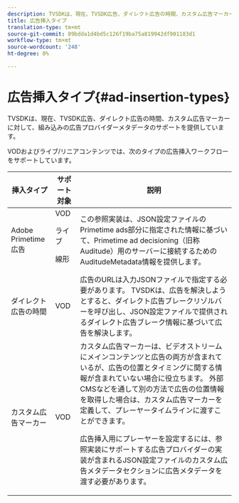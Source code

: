 ```yaml
---
description: TVSDKは、現在、TVSDK広告、ダイレクト広告の時間、カスタム広告マーカーに対して、組み込みの広告プロバイダーメタデータのサポートを提供しています。
title: 広告挿入タイプ
translation-type: tm+mt
source-git-commit: 89bdda1d4bd5c126f19ba75a819942df901183d1
workflow-type: tm+mt
source-wordcount: '248'
ht-degree: 0%

---
```



# 広告挿入タイプ{#ad-insertion-types}

TVSDKは、現在、TVSDK広告、ダイレクト広告の時間、カスタム広告マーカーに対して、組み込みの広告プロバイダーメタデータのサポートを提供しています。

VODおよびライブ/リニアコンテンツでは、次のタイプの広告挿入ワークフローをサポートしています。

<table id="table_1C3A659BDDB7453CA953A103045FCA01"> 
 <thead> 
  <tr> 
   <th colname="col1" class="entry"> 挿入タイプ </th> 
   <th colname="col2" class="entry"> サポート対象 </th> 
   <th colname="col3" class="entry"> 説明 </th> 
  </tr>
 </thead>
 <tbody> 
  <tr> 
   <td colname="col1"> Adobe Primetime広告 </td> 
   <td colname="col2">VOD <p>ライブ </p> <p>線形 </p> </td> 
   <td colname="col3">この参照実装は、JSON設定ファイル</a>のPrimetime ads部分</a>に指定された情報に基づいて、Primetime ad decisioning（旧称Auditude）用のサーバーに接続するための<span class="codeph">AuditudeMetadata</span>情報を提供します。 </td> 
  </tr> 
  <tr> 
   <td colname="col1"> ダイレクト広告の時間 </td> 
   <td colname="col2"> VOD </td> 
   <td colname="col3">広告のURLは入力JSONファイルで指定する必要があります。 TVSDKは、広告を解決しようとすると、ダイレクト広告ブレークリゾルバーを呼び出し、JSON設定ファイル</a>で提供されるダイレクト広告ブレーク情報に基づいて広告を解決します。 </td> 
  </tr> 
  <tr> 
   <td colname="col1"> カスタム広告マーカー </td> 
   <td colname="col2"> VOD </td> 
   <td colname="col3">カスタム広告マーカーは、ビデオストリームにメインコンテンツと広告の両方が含まれているが、広告の位置とタイミングに関する情報が含まれていない場合に役立ちます。 外部CMSなどを通して別の方法で広告の位置情報を取得した場合は、カスタム広告マーカーを定義して、プレーヤータイムラインに渡すことができます。 <p>広告挿入用にプレーヤーを設定するには、参照実装にサポートする広告プロバイダーの実装が含まれるJSON設定ファイル</a>のカスタム広告メタデータセクションに広告メタデータを渡す必要があります。 </p> </td>
  </tr>
 </tbody>
</table>